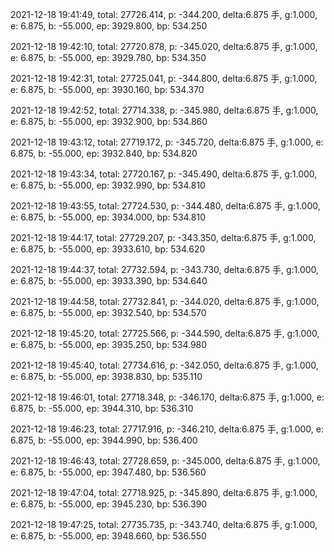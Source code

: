 2021-12-18 19:41:49, total: 27726.414, p: -344.200, delta:6.875 手, g:1.000, e: 6.875, b: -55.000, ep: 3929.800, bp: 534.250

2021-12-18 19:42:10, total: 27720.878, p: -345.020, delta:6.875 手, g:1.000, e: 6.875, b: -55.000, ep: 3929.780, bp: 534.350

2021-12-18 19:42:31, total: 27725.041, p: -344.800, delta:6.875 手, g:1.000, e: 6.875, b: -55.000, ep: 3930.160, bp: 534.370

2021-12-18 19:42:52, total: 27714.338, p: -345.980, delta:6.875 手, g:1.000, e: 6.875, b: -55.000, ep: 3932.900, bp: 534.860

2021-12-18 19:43:12, total: 27719.172, p: -345.720, delta:6.875 手, g:1.000, e: 6.875, b: -55.000, ep: 3932.840, bp: 534.820

2021-12-18 19:43:34, total: 27720.167, p: -345.490, delta:6.875 手, g:1.000, e: 6.875, b: -55.000, ep: 3932.990, bp: 534.810

2021-12-18 19:43:55, total: 27724.530, p: -344.480, delta:6.875 手, g:1.000, e: 6.875, b: -55.000, ep: 3934.000, bp: 534.810

2021-12-18 19:44:17, total: 27729.207, p: -343.350, delta:6.875 手, g:1.000, e: 6.875, b: -55.000, ep: 3933.610, bp: 534.620

2021-12-18 19:44:37, total: 27732.594, p: -343.730, delta:6.875 手, g:1.000, e: 6.875, b: -55.000, ep: 3933.390, bp: 534.640

2021-12-18 19:44:58, total: 27732.841, p: -344.020, delta:6.875 手, g:1.000, e: 6.875, b: -55.000, ep: 3932.540, bp: 534.570

2021-12-18 19:45:20, total: 27725.566, p: -344.590, delta:6.875 手, g:1.000, e: 6.875, b: -55.000, ep: 3935.250, bp: 534.980

2021-12-18 19:45:40, total: 27734.616, p: -342.050, delta:6.875 手, g:1.000, e: 6.875, b: -55.000, ep: 3938.830, bp: 535.110

2021-12-18 19:46:01, total: 27718.348, p: -346.170, delta:6.875 手, g:1.000, e: 6.875, b: -55.000, ep: 3944.310, bp: 536.310

2021-12-18 19:46:23, total: 27717.916, p: -346.210, delta:6.875 手, g:1.000, e: 6.875, b: -55.000, ep: 3944.990, bp: 536.400

2021-12-18 19:46:43, total: 27728.659, p: -345.000, delta:6.875 手, g:1.000, e: 6.875, b: -55.000, ep: 3947.480, bp: 536.560

2021-12-18 19:47:04, total: 27718.925, p: -345.890, delta:6.875 手, g:1.000, e: 6.875, b: -55.000, ep: 3945.230, bp: 536.390

2021-12-18 19:47:25, total: 27735.735, p: -343.740, delta:6.875 手, g:1.000, e: 6.875, b: -55.000, ep: 3948.660, bp: 536.550